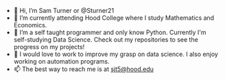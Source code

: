 - 👋 Hi, I’m Sam Turner or @Sturner21
- 👀 I’m currently attending Hood College where I study Mathematics and Economics.
- 🌱 I’m a self taught programmer and only know Python. Currently I'm self-studying Data Science. Check out my repositories to see the progress on my projects!
- 💞️ I would love to work to improve my grasp on data science. I also enjoy working on automation programs.
- 📫 The best way to reach me is at sjt5@hood.edu

<!---
Sturner21/Sturner21 is a ✨ special ✨ repository because its `README.md` (this file) appears on your GitHub profile.
You can click the Preview link to take a look at your changes.
--->
